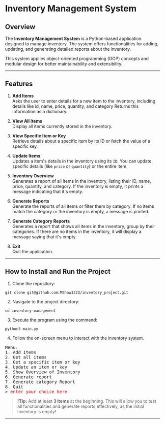 # Inventory Management System

## Overview
The **Inventory Management System** is a Python-based application designed to manage inventory.
The system offers functionalities for adding, updating, and generating detailed reports about the inventory.

This system applies object-oriented programming (OOP) concepts and modular design for better maintainability and extensibility.

---

## Features
1. **Add Items**  
  Asks the user to enter details for a new item to the inventory, including details like id, name, price, quantity, and category
  Returns this information as a dictionary. 

2. **View All Items**  
   Display all items currently stored in the inventory.

3. **View Specific Item or Key**  
   Retrieve details about a specific item by its ID or fetch the value of a specific key.

4. **Update Items**  
   Updates a item's details in the inventory using its `ID`. 
   You can update specific details (like `price` or `quantity`) or the entire item.

5. **Inventory Overview**  
   Generates a report of all items in the inventory, listing their ID, name, price, quantity, and category.
   If the inventory is empty, it prints a message indicating that it's empty.

6. **Generate Reports**  
   Generate the reports of all items or filter them by category.
   If no items match the category or the inventory is empty, a message is printed.

7. **Generate Category Reports**  
   Generates a report that shows all items in the inventory, group by their categories. 
   If there are no items in the inventory, it will display a message saying that it's empty.

8. **Exit**  
   Quit the application.

---------

## How to Install and Run the Project
1. Clone the repository: 
```
git clone git@github.com:MShaw1223/inventory_project.git
````
2. Navigate to the project directory:
```
cd inventory-management
```
 
3. Execute the program using the command:
```
python3 main.py
```


4. Follow the on-screen menu to interact with the inventory system.
<pre>
Menu:
1. Add Items
2. Get all items
3. Get a specific item or key
4. Update an item or key
5. Show Overview of Inventory
6. Generate report
7. Generate category Report
8. Quit
> <span style="color: red;">enter your choice here</span>
</pre>

>**!Tip:**
> Add at least **3 items** at the beginning. This will allow you to test all functionalities 
> and generate reports effectively, as the initial inventory is empty! 
---
